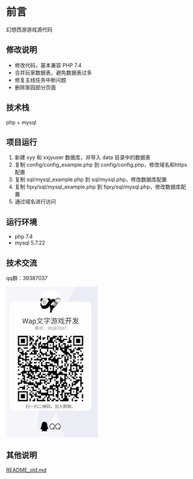 # 前言
幻想西游游戏源代码

## 修改说明
 - 修改代码，基本兼容 PHP 7.4
 - 合并玩家数据表，避免数据表过多
 - 修复主线任务中断问题
 - 删除家园部分页面

## 技术栈
php + mysql

## 项目运行
1. 新建 xyy 和 xxjyuser 数据库，并导入 data 目录中的数据表
2. 复制 config/config_example.php 到 config/config.php，修改域名和https配置
3. 复制 sql/mysql_example.php 到 sql/mysql.php，修改数据库配置
4. 复制 fqxy/sql/mysql_example.php 到 fqxy/sql/mysql.php，修改数据库配置
5. 通过域名进行访问

## 运行环境
- php 7.4
- mysql 5.7.22

## 技术交流
qq群：39387037

![群二维码](images/qun.jpg)

## 其他说明
[README_old.md](./README_old.md)
